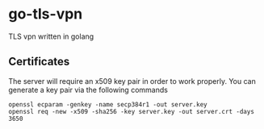 # go-tls-vpn
TLS vpn written in golang

## Certificates
The server will require an x509 key pair in order to work properly. You can generate a key pair via the following commands
```
openssl ecparam -genkey -name secp384r1 -out server.key
openssl req -new -x509 -sha256 -key server.key -out server.crt -days 3650
```
